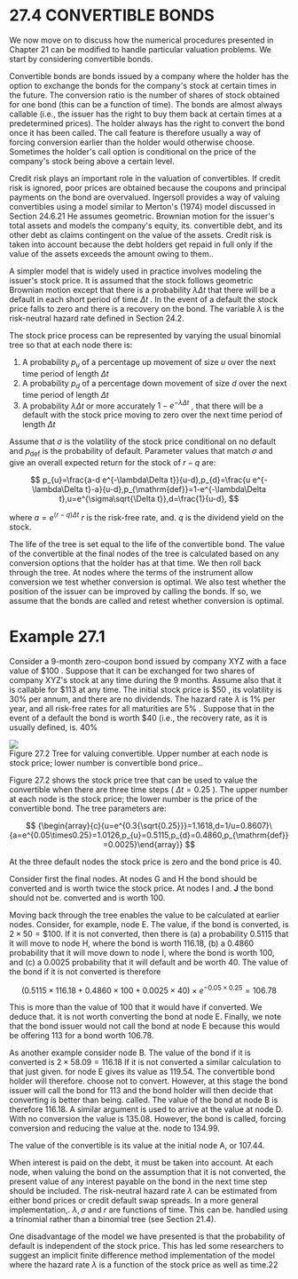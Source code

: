 # 27.4 CONVERTIBLE BONDS  

We now move on to discuss how the numerical procedures presented in Chapter 21 can be modified to handle particular valuation problems. We start by considering convertible bonds.  

Convertible bonds are bonds issued by a company where the holder has the option to exchange the bonds for the company's stock at certain times in the future. The conversion ratio is the number of shares of stock obtained for one bond (this can be a function of time). The bonds are almost always callable (i.e., the issuer has the right to buy them back at certain times at a predetermined prices). The holder always has the right to convert the bond once it has been called. The call feature is therefore usually a way of forcing conversion earlier than the holder would otherwise choose. Sometimes the holder's call option is conditional on the price of the company's stock being above a certain level.  

Credit risk plays an important role in the valuation of convertibles. If credit risk is ignored, poor prices are obtained because the coupons and principal payments on the bond are overvalued. Ingersoll provides a way of valuing convertibles using a model similar to Merton's (1974) model discussed in Section 24.6.21 He assumes geometric. Brownian motion for the issuer's total assets and models the company's equity, its. convertible debt, and its other debt as claims contingent on the value of the assets. Credit risk is taken into account because the debt holders get repaid in full only if the value of the assets exceeds the amount owing to them..  

A simpler model that is widely used in practice involves modeling the issuer's stock price. It is assumed that the stock follows geometric Brownian motion except that there is a probability $\lambda\Delta t$ that there will be a default in each short period of time $\Delta t$ . In the event of a default the stock price falls to zero and there is a recovery on the bond. The variable $\lambda$ is the risk-neutral hazard rate defined in Section 24.2.  

The stock price process can be represented by varying the usual binomial tree so that at each node there is:  

1. A probability $p_{u}$ of a percentage up movement of size $u$ over the next time period of length $\Delta t$   
2. A probability $p_{d}$ of a percentage down movement of size $d$ over the next time period of length $\Delta t$   
3. A probability $\lambda\Delta t$ or more accurately $1-e^{-\lambda\Delta t}$ , that there will be a default with the stock price moving to zero over the next time period of length $\Delta t$  

Assume that $\sigma$ is the volatility of the stock price conditional on no default and $p_{\mathrm{def}}$ is the probability of default. Parameter values that match $\sigma$ and give an overall expected return for the stock of $r-q$ are:  

$$
p_{u}=\frac{a-d e^{-\lambda\Delta t}}{u-d},p_{d}=\frac{u e^{-\lambda\Delta t}-a}{u-d},p_{\mathrm{def}}=1-e^{-\lambda\Delta t},u=e^{\sigma\sqrt{\Delta t}},d=\frac{1}{u-d},
$$  

where $a=e^{(r-q)\Delta t}$ $r$ is the risk-free rate, and. $q$ is the dividend yield on the stock.  

The life of the tree is set equal to the life of the convertible bond. The value of the convertible at the final nodes of the tree is calculated based on any conversion options that the holder has at that time. We then roll back through the tree. At nodes where the terms of the instrument allow conversion we test whether conversion is optimal. We also test whether the position of the issuer can be improved by calling the bonds. If so, we assume that the bonds are called and retest whether conversion is optimal.  

# Example 27.1  

Consider a 9-month zero-coupon bond issued by company XYZ with a face value of $\$100$ . Suppose that it can be exchanged for two shares of company XYZ's stock at any time during the 9 months. Assume also that it is callable for $\$113$ at any time. The initial stock price is $\$50$ , its volatility is $30\%$ per annum, and there are no dividends. The hazard rate $\lambda$ is $1\%$ per year, and all risk-free rates for all maturities are $5\%$ . Suppose that in the event of a default the bond is worth $\$40$ (i.e., the recovery rate, as it is usually defined, is. $40\%$  

![](ed5b69837ff71918c0a33b8523d5ee363a44611b9027685d1bd0f66f017d2a03.jpg)  
Figure 27.2 Tree for valuing convertible. Upper number at each node is stock price; lower number is convertible bond price..  

Figure 27.2 shows the stock price tree that can be used to value the convertible when there are three time steps ( $\Delta t=0.25$ ). The upper number at each node is the stock price; the lower number is the price of the convertible bond. The tree parameters are:  

$$
{\begin{array}{c}{u=e^{0.3{\sqrt{0.25}}}=1.1618,d=1/u=0.8607}\ {a=e^{0.05\times0.25}=1.0126,p_{u}=0.5115,p_{d}=0.4860,p_{\mathrm{def}}=0.0025}\end{array}}
$$  

At the three default nodes the stock price is zero and the bond price is 40.  

Consider first the final nodes. At nodes G and H the bond should be converted and is worth twice the stock price. At nodes I and. $\mathbf{J}$ the bond should not be. converted and is worth 100.  

Moving back through the tree enables the value to be calculated at earlier nodes. Consider, for example, node E. The value, if the bond is converted, is $2\times50=\$100.$ If it is not converted, then there is (a) a probability 0.5115 that it will move to node H, where the bond is worth 116.18, (b) a 0.4860 probability that it will move down to node I, where the bond is worth 100, and (c) a 0.0025 probability that it will default and be worth 40. The value of the bond if it is not converted is therefore  

$$
(0.5115\times116.18+0.4860\times100+0.0025\times40)\times e^{-0.05\times0.25}=106.78
$$  

This is more than the value of 100 that it would have if converted. We deduce that. it is not worth converting the bond at node E. Finally, we note that the bond issuer would not call the bond at node E because this would be offering 113 for a bond worth 106.78.  

As another example consider node B. The value of the bond if it is converted is $2\times58.09=116.18$ If it is not converted a similar calculation to that just given. for node E gives its value as 119.54. The convertible bond holder will therefore. choose not to convert. However, at this stage the bond issuer will call the bond for 113 and the bond holder will then decide that converting is better than being. called. The value of the bond at node B is therefore 116.18. A similar argument is used to arrive at the value at node D. With no conversion the value is 135.08. However, the bond is called, forcing conversion and reducing the value at the. node to 134.99.  

The value of the convertible is its value at the initial node A, or 107.44.  

When interest is paid on the debt, it must be taken into account. At each node, when valuing the bond on the assumption that it is not converted, the present value of any interest payable on the bond in the next time step should be included. The risk-neutral hazard rate $\lambda$ can be estimated from either bond prices or credit default swap spreads. In a more general implementation,. $\lambda,\sigma$ and $r$ are functions of time. This can be. handled using a trinomial rather than a binomial tree (see Section 21.4).  

One disadvantage of the model we have presented is that the probability of default is independent of the stock price. This has led some researchers to suggest an implicit finite difference method implementation of the model where the hazard rate $\lambda$ is a function of the stock price as well as time.22  
